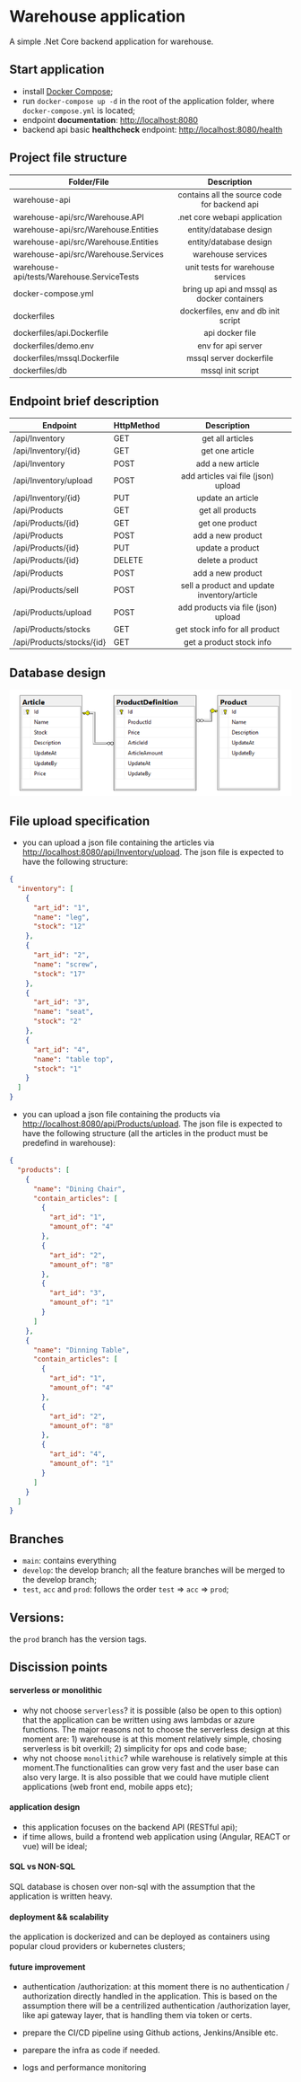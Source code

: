 # Warehouse application

A simple .Net Core backend application for warehouse. 

## Start application

- install [Docker Compose](https://docs.docker.com/compose/install/);
- run `docker-compose up -d` in the root of the application folder, where `docker-compose.yml` is located;
- endpoint **documentation**: [http://localhost:8080](http://localhost:8080/)
- backend api basic **healthcheck** endpoint: [http://localhost:8080/health](http://localhost:8080/health)

## Project file structure

| Folder/File                                   | Description |
| -------------                                 |:-------------:|
| warehouse-api                                 | contains all the source code for backend api |
| warehouse-api/src/Warehouse.API               | .net core webapi application |
| warehouse-api/src/Warehouse.Entities          | entity/database design |
| warehouse-api/src/Warehouse.Entities          | entity/database design |
| warehouse-api/src/Warehouse.Services          | warehouse services |
| warehouse-api/tests/Warehouse.ServiceTests    | unit tests for warehouse services |
| docker-compose.yml                            | bring up api and mssql as docker containers |
| dockerfiles                                   | dockerfiles, env and db init script |
| dockerfiles/api.Dockerfile                    | api docker file |
| dockerfiles/demo.env                          | env for api server |
| dockerfiles/mssql.Dockerfile                  | mssql server dockerfile |
| dockerfiles/db                                | mssql init script |


## Endpoint brief description
| Endpoint | HttpMethod| Description|
| ------------- | ------------- |:-------------:|
| /api/Inventory | GET | get all articles|
| /api/Inventory/{id} | GET | get one article|
| /api/Inventory | POST | add a new article|
| /api/Inventory/upload | POST | add articles vai file (json) upload |
| /api/Inventory/{id} | PUT | update an article|
| /api/Products | GET | get all products |
| /api/Products/{id} | GET | get one product |
| /api/Products | POST | add a new product |
| /api/Products/{id} | PUT | update a product |
| /api/Products/{id} | DELETE | delete a product |
| /api/Products | POST | add a new product |
| /api/Products/sell | POST | sell a product and update inventory/article |
| /api/Products/upload | POST | add products via file (json) upload |
| /api/Products/stocks | GET | get stock info for all product |
| /api/Products/stocks/{id} | GET | get a product stock info |

## Database design
![warehouse db](./db_diagram.PNG)


## File upload specification
- you can upload a json file containing the articles via [http://localhost:8080/api/Inventory/upload](http://localhost:8080/api/Inventory/upload). The json file is expected to have the following structure: 


```json
{
  "inventory": [
    {
      "art_id": "1",
      "name": "leg",
      "stock": "12"
    },
    {
      "art_id": "2",
      "name": "screw",
      "stock": "17"
    },
    {
      "art_id": "3",
      "name": "seat",
      "stock": "2"
    },
    {
      "art_id": "4",
      "name": "table top",
      "stock": "1"
    }
  ]
}
````

- you can upload a json file containing the products via [http://localhost:8080/api/Products/upload](http://localhost:8080/api/Products/upload). The json file is expected to have the following structure (all the articles in the product must be predefind in warehouse): 

```json
{
  "products": [
    {
      "name": "Dining Chair",
      "contain_articles": [
        {
          "art_id": "1",
          "amount_of": "4"
        },
        {
          "art_id": "2",
          "amount_of": "8"
        },
        {
          "art_id": "3",
          "amount_of": "1"
        }
      ]
    },
    {
      "name": "Dinning Table",
      "contain_articles": [
        {
          "art_id": "1",
          "amount_of": "4"
        },
        {
          "art_id": "2",
          "amount_of": "8"
        },
        {
          "art_id": "4",
          "amount_of": "1"
        }
      ]
    }
  ]
}

```

## Branches
- `main`: contains everything
- `develop`: the develop branch; all the feature branches will be merged to the develop branch;
- `test`, `acc` and `prod`: follows the order `test` => `acc` => `prod`;

## Versions:
the `prod` branch has the version tags.


## Discission points

####    serverless or monolithic
- why not choose `serverless`? it is possible (also be open to this option) that the application can be written using aws lambdas or azure functions. The major reasons not to choose the serverless design at this moment are: 1) warehouse is at this moment relatively simple, chosing serverless is bit overkill; 2) simplicity for ops and code base; 
- why not choose `monolithic`? while warehouse is relatively simple at this moment.The functionalities can grow very fast and the user base can also very large. It is also possible that we could have mutiple client applications (web front end, mobile apps etc);

#### application design
- this application focuses on the backend API (RESTful api);
- if time allows, build a frontend web application using (Angular, REACT or vue) will be ideal;

#### SQL vs NON-SQL
SQL database is chosen over non-sql with the assumption that the application is written heavy.

#### deployment && scalability
the application is dockerized and can be deployed as containers using popular cloud providers or kubernetes clusters;


#### future improvement
- authentication /authorization: at this moment there is no authentication / authorization directly handled in the application. This is based on the assumption there will be a centrilized authentication /authorization layer, like api gateway layer, that is handling them via token or certs. 

- prepare the CI/CD pipeline using Github actions, Jenkins/Ansible etc.

- parepare the infra as code if needed.

- logs and performance monitoring

